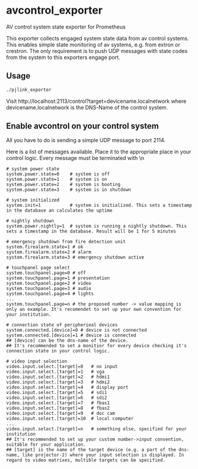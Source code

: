 # avcontrol_exporter
AV control system state exporter for Prometheus

This exporter collects engaged system state data from av control systems. This enables simple state monitoring of av systems, e.g. from extron or crestron.
The only requirement is to push UDP messages with state codes from the system to this exporters engage port.

## Usage

```sh
./pjlink_exporter
```

Visit http://localhost:2113/control?target=devicename.localnetwork where devicename.localnetwork is the DNS-Name of the control system.

## Enable avcontrol on your control system
All you have to do is sending a simple UDP message to port 2114.

Here is a list of messages available. Place it  to the appropriate place in your control logic.
Every message must be terminated with \n

```
# system power state
system.power.state=0	# system is off
system.power.state=1	# system is on
system.power.state=2    # system is booting
system.power.state=3	# system is in shutdown

# system initialized
system.init=1           # system is initialized. This sets a timestamp in the database an calculates the uptime

# nightly shutdown
system.power.nightly=1  # system is running a nightly shutdown. This sets a timestamp in the database. Result will be 1 for 5 minutes

# emergency shutdown from fire detection unit
system.firealarm.state=1 # ok
system.firealarm.state=2 # alarm
system.firealarm.state=3 # emergency shutdown active

# touchpanel page select
system.touchpanel.page=0 # off
system.touchpanel.page=1 # presentation
system.touchpanel.page=2 # video
system.touchpanel.page=3 # audio
system.touchpanel.page=4 # lights
...
system.touchpanel.page=n # the proposed number -> value mapping is only an example. It's recomendet to set up your own convention for your institution.

# connection state of peripherieal devices
system.connected.[device]=0 # device is not connected
system.connected.[device]=1 # device is connected
## [device] can be the dns-name of the device.
## It's recommended to set a monitior for every device checking it's connection state in your control logic.

# video input selection
video.input.select.[target]=0	# no input
video.input.select.[target]=1	# vga
video.input.select.[target]=2	# hdmi1
video.input.select.[target]=3	# hdmi2
video.input.select.[target]=4	# display port
video.input.select.[target]=5	# sdi1
video.input.select.[target]=6	# sdi2
video.input.select.[target]=7	# fbas1
video.input.select.[target]=8	# fbas2
video.input.select.[target]=9	# doc cam
video.input.select.[target]=10	# local computer
...
video.input.select.[target]=n	# something else, specified for your institution
## It's recommended to set up your custom number->input convention, suitable for your application.
## [target] is the name of the target device (e.g. a part of the dns-name, like projector-2) where your input selection is displayed. In regard to video matrixes, multible targets can be specified.

```
